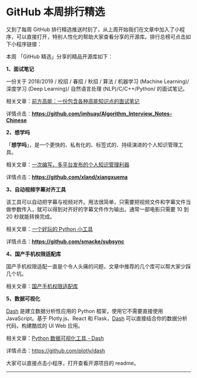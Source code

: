 

# GitHub 本周排行精选

又到了每周 GitHub 排行精选推送时刻了，从上周开始我们在文章中加入了小程序，可以直接打开，特别人性化的帮助大家查看分享的开源库。排行总榜可点击如下小程序链接：



本周 「GitHub 精选」分享的精品开源库如下：

**1、面试笔记**

一份关于 2018/2019 / 校招 / 春招 / 秋招 / 算法 / 机器学习 (Machine Learning)/ 深度学习 (Deep Learning)/ 自然语言处理 (NLP)/C/C++/Python/ 的面试笔记。

相关文章：[前方高能：一份包含各种高能知识点的面试笔记](https://mp.weixin.qq.com/s?__biz=MzA3MzE4ODY0Mg==&mid=2455983430&idx=1&sn=6c1fc56e2754c70bd1e0ee5360dfc5fc&chksm=8885210bbff2a81dd8a7c44a08845ea5bb47d42f8a4b7a502f04714e2999703c9a3d026828c9&token=954023827&lang=zh_CN#rd)

详情点击：**https://github.com/imhuay/Algorithm_Interview_Notes-Chinese**

**2、想学吗**

「**想学吗**」，是一个更快的、私有化的、标签式的、持续演进的个人知识管理工具。

相关文章：[一次编写，多平台发布的个人知识管理利器](https://mp.weixin.qq.com/s?__biz=MzA3MzE4ODY0Mg==&mid=2455983438&idx=1&sn=326aa287d350a792eca5697198f6c734&chksm=88852103bff2a81536755df54dec0c81a4fbff0e6715d1370d59e9824b7f63b869b8e8f2f9a5&token=954023827&lang=zh_CN#rd)

详情点击：**https://github.com/xland/xiangxuema**

**3、自动视频字幕对齐工具**

该工具可以自动把字幕与视频对齐。用法很简单，只需要把视频文件和字幕文件当做参数传入，就可以得到对齐好的字幕文件作为输出。通常一部电影只需要 10 到 20 秒就能转换完成。

相关文章：[一个好玩的 Python 小工具](https://mp.weixin.qq.com/s?__biz=MzA3MzE4ODY0Mg==&mid=2455983443&idx=1&sn=718c8ac9636d0e40f6a9f52992e0f6b4&chksm=8885211ebff2a808bab2812c650273962c03d9067c03d5f79788095e8b3f89dea766a3dbeaa4&token=954023827&lang=zh_CN#rd)

详情点击：**https://github.com/smacke/subsync**

**4、国产手机权限适配库**

国产手机权限适配一直是个令人头痛的问题，文章中推荐的几个库可以帮大家少踩几个坑。

相关文章：[国产手机权限适配库](https://mp.weixin.qq.com/s?__biz=MzA3MzE4ODY0Mg==&mid=2455983448&idx=1&sn=8ce2bff0c801b884fc3593774857c676&chksm=88852115bff2a803425769c518c76bda300329410e3c5684dbe3627031d2eef27f5b29ce01b2&token=954023827&lang=zh_CN#rd)

**5、数据可视化**

[Dash](https://mp.weixin.qq.com/s?__biz=MzA3MzE4ODY0Mg==&mid=2455983454&idx=1&sn=b7b62c4fbfdbec0be2cd4ab2104685bf&chksm=88852113bff2a805b8470e65bbad8306d361470f3d168fa4f2045efe84619c068026b74abbfa&token=954023827&lang=zh_CN) 是建立数据分析性应用的 Python 框架，使用它不需要直接使用 JavaScript。基于 Plotly.js、React 和 Flask，[Dash](https://mp.weixin.qq.com/s?__biz=MzA3MzE4ODY0Mg==&mid=2455983454&idx=1&sn=b7b62c4fbfdbec0be2cd4ab2104685bf&chksm=88852113bff2a805b8470e65bbad8306d361470f3d168fa4f2045efe84619c068026b74abbfa&token=954023827&lang=zh_CN) 可以直接结合你的数据分析代码，构建酷炫的 UI Web 应用。

相关文章：[Python 数据可视化工具 - Dash](https://mp.weixin.qq.com/s?__biz=MzA3MzE4ODY0Mg==&mid=2455983454&idx=1&sn=b7b62c4fbfdbec0be2cd4ab2104685bf&chksm=88852113bff2a805b8470e65bbad8306d361470f3d168fa4f2045efe84619c068026b74abbfa&token=954023827&lang=zh_CN#rd)

详情点击：https://github.com/plotly/dash

大家可以直接点击小程序，打开查看开源项目的 readme。

------

